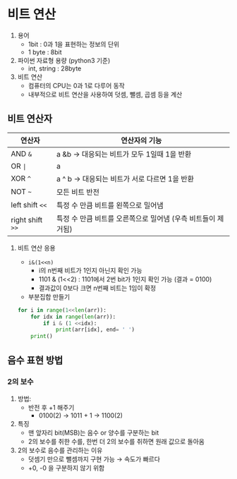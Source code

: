 # 비트 연산

1. 용어
    - 1bit : 0과 1을 표현하는 정보의 단위
    - 1 byte : 8bit
2. 파이썬 자료형 용량 (python3 기준)
    - int, string : 28byte
3. 비트 연산
    - 컴퓨터의 CPU는 0과 1로 다루어 동작
    - 내부적으로 비트 연산을 사용하여 덧셈, 뺄셈, 곱셈 등을 계산

## 비트 연산자

| 연산자 | 연산자의 기능 |
| --- | --- |
| AND `&` | a &b → 대응되는 비트가 모두 1일때 1을 반환 |
| OR `\|` | a | b → 대응되는 비트 중에서 하나라도 1이면 1을 반환 |
| XOR `^` | a ^ b → 대응되는 비트가 서로 다르면 1을 반환 |
| NOT `~` | 모든 비트 반전 |
| left shift `<<`  | 특정 수 만큼 비트를 왼쪽으로 밀어냄 |
| right shift `>>` | 특정 수 만큼 비트를 오른쪽으로 밀어냄 (우측 비트들이 제거됨) |
1. 비트 연산 응용
    - `i&(1<<n)`
        - i의 n번째 비트가 1인지 아닌지 확인 가능
        - 1101 & (1<<2) : 1101에서 2번 bit가 1인지 확인 가능 (결과 = 0100)
        - 결과값이 0보다 크면 n번째 비트는 1임이 확정
    - 부분집합 만들기
    
    ```python
    for i in range(1<<len(arr)):
    	for idx in range(len(arr)):
    		if i & (1 <<idx):
    			print(arr[idx], end= ' ')
    	print()
    ```
    

## 음수 표현 방법

### 2의 보수

1. 방법:
    - 반전 후 +1 해주기
        - 0100(2) → 1011 + 1 → 1100(2)
2. 특징
    - 맨 앞자리 bit(MSB)는 음수 or 양수를 구분하는 bit
    - 2의 보수를 취한 수를, 한번 더 2의 보수를 취하면 원래 값으로 돌아옴
3. 2의 보수로 음수를 관리하는 이유
    - 덧셈기 만으로 뺄셈까지 구현 가능 → 속도가 빠르다
    - +0, -0 을 구분하지 않기 위함
